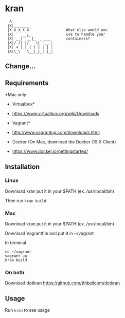 # kran

```
  Λ
 |X|_______
 |X X_X_X_X'                What else would you
 |X|    _ ¿_                use to handle your
 |X| __| '__|_  _ ___       containers?
 |X|/ /| |/   \| '__ |
 |X| < |_| (_) | | | |
 |X|\_\   \__|_|_| |_|

```

## Change...

## Requirements 
*Mac only
- Virtualbox*
 - https://www.virtualbox.org/wiki/Downloads

- Vagrant*
 - http://www.vagrantup.com/downloads.html

- Docker (On Mac, download the Docker OS X Client)
 - https://www.docker.io/gettingstarted/



## Installation
### Linux
Download kran put it in your $PATH (ex. /usr/local/bin)

Then run
``` kran build ```

### Mac
Download kran put it in your $PATH (ex. /usr/local/bin)

Download Vagrantfile and put it in ~/vagrant

In terminal

```
cd ~/vagrant
vagrant up
kran build
```

### On both
Download dotkran
https://github.com/tthbellcom/dotkran
  
  
## Usage
Run ``` kran ``` to see usage
